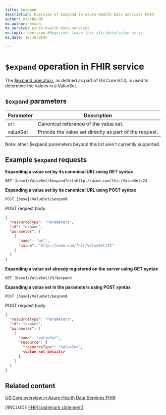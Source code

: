 ```yaml
---
title: $expand
description: Overview of $expand in Azure Health Data Services FHIR
author: evachen96
ms.author: evach
ms.service: azure-health-data-services
ms.topic: overview #Required; leave this attribute/value as-is.
ms.date: 10/10/2025

---
```


# `$expand` operation in FHIR service
The [$expand operation](https://hl7.org/fhir/R4/valueset-operation-expand.html), as defined as part of US Core 6.1.0, is used to determine the values in a ValueSet.  

## `$expand` parameters
|Parameter|Description|
|---|---|
|url|Canonical reference of the value set.|
| valueSet| Provide the value set directly as part of the request.|

Note: other $expand parameters beyond this list aren't currently supported.

## Example `$expand` requests

**Expanding a value set by its canonical URL using GET syntax**

```
GET [base]/ValueSet/$expand?url=http://acme.com/fhir/ValueSet/23
```

**Expanding a value set by its canonical URL using POST syntax**

```
POST [base]/ValueSet/$expand
```
POST request body:
```json
{
  "resourceType": "Parameters",
  "id": "expand",
  "parameter": [
    {
      "name": "url",
      "value": "http://acme.com/fhir/ValueSet/23"
    }
  ]
}
```

**Expanding a value set already registered on the server using GET syntax**

```
GET [base]/ValueSet/23/$expand
```

**Expanding a value set in the parameters using POST syntax**

```
POST [base]/ValueSet/$expand
```
POST request body:
```json
{
  "resourceType": "Parameters",
  "id": "expand",
  "parameter": [
    {
      "name": "valueSet",
      "resource": {
        "resourceType": "ValueSet",
        <value set details>
      }
    }
  ]
}
```
## Related content
[US Core overview in Azure Health Data Services FHIR](./uscore.md)


[!INCLUDE [FHIR trademark statement](../includes/healthcare-apis-fhir-trademark.md)]


